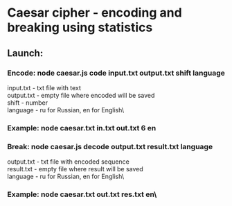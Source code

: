 # Caesar cipher - encoding and breaking using statistics
## Launch:
### Encode: node caesar.js code input.txt output.txt shift language
input.txt - txt file with text\
output.txt - empty file where encoded will be saved\
shift - number\
language - ru for Russian, en for English\
### Example: node caesar.txt in.txt out.txt 6 en
### Break: node caesar.js decode output.txt result.txt language
output.txt - txt file with encoded sequence\
result.txt - empty file where result will be saved\
language - ru for Russian, en for English\
### Example: node caesar.txt out.txt res.txt en\
